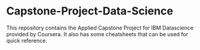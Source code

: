 # Capstone-Project-Data-Science
This repository contains the Applied Capstone Project for IBM Datascience provided by Coursera. It also has some cheatsheets that can be used for quick reference.
